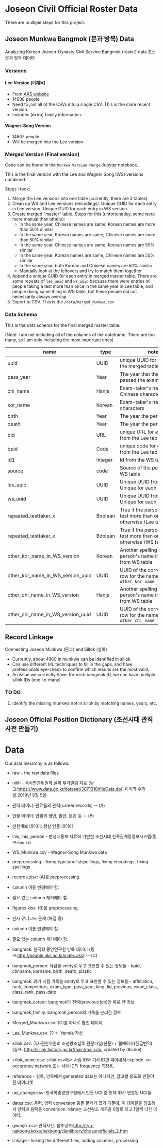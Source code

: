 # Joseon Civil Official Roster Data

There are multiple steps for this project.

## Joseon Munkwa Bangmok (문과 방목) Data
Analyzing Korean Joseon-Dynasty Civil Service Bangmok (roster) data 조선 문과 방목 데이타

### Versions

#### Lee Version (이재옥)
* From [AKS website](http://dh.aks.ac.kr/~sonamu5/wiki/index.php/SEDB:%EA%B3%BC%EA%B1%B0_%ED%95%A9%EA%B2%A9%EC%9E%90_%EC%A0%95%EB%B3%B4_%EB%94%94%EC%A7%80%ED%84%B8_%EC%95%84%EC%B9%B4%EC%9D%B4%EB%B8%8C)
* 14638 people
* Need to join all of the CSVs into a single CSV. This is the more recent version.
* Includes (extra) family information.

#### Wagner-Song Version
* 14607 people
* Will be merged into the Lee version

### Merged Version (Final version)
Code can be found in the `Munkwa Version Merge` Jupyter notebook.

This is the final version with the Lee and Wagner Song (WS) versions combined.

Steps I took:
1. Merge the Lee versions into one table (currently, there are 3 tables)
2. Clean up WS and Lee versions (encodings). Unique GUID for each entry in Lee version. Unique GUID for each entry in WS version.
3. Create merged "master" table. Steps for this (unfortunatley, some were more manual than others):
    * In the same year, Chinese names are same, Korean names are more than 50% similar
    * In the same year, Korean names are same, Chinese names are more than 50% similar
    * In the same year, Chinese names are same, Korean names are 50% similar
    * In the same year, Korean names are same, Chinese names are 50% similar
    * In the same year, both Korean and Chinese names are 50% similar
    * Manually look at the leftovers and try to match them together
 4. Append a unique GUID for each entry in merged master table. There are some repeats of `lee_uuid` and `ws_uuid` because there were entries of people taking a test more than once in the same year in Lee table, and people doing same thing in WS table, but these people did not necessarily always overlap
 5. Export to CSV. This is the `/data/Merged_Munkwa.csv`

### Data Schema
This is the data schema for the final merged master table. 

(Note: I am not including all of the columns of the dataframe. There are too many, so I am only including the most important ones)

|name  | type | notes|
|------|-----|--------|
| uuid| UUID | unique UUID for each entry in the merged table |
| pass_year | Year | The year that the person passed the exam |
| chi_name| Hanja | Exam-taker's name in Chinese characters |
| kor_name | Korean | Exam-taker's name in Korean characters |
| birth | Year | The year the person was born |
| death | Year | The year the person was born |
| bid| URL | unique URL for each person from the Lee table |
| bpid | Code | unique code for each person from the Lee table | 
| id1 | Integer | Id from the WS table |
| source | code | Source of the person from the WS table |
| lee_uuid| UUID | Unique UUID from Lee table. Unique for each exam taken | 
| ws_uuid | UUID | Unique UUID from WS table. Unique for each exam taken | 
| repeated_testtaker_x | Boolean | True if the person took the test more than once, False otherwise (Lee table) | 
| repeated_testtaker_x | Boolean | True if the person took the test more than once, False otherwise (WS table) | 
| other_kor_name_in_WS_version | Korean | Another spelling of the person's name in Korean, from WS table |
| other_kor_name_in_WS_version_uuid | UUID | UUID of the corresponding row for the name in `other_kor_name_in_WS_version` |
| other_chi_name_in_WS_version | Hanja | Another spelling of the person's name in Chinese, from WS table |
| other_chi_name_in_WS_version_uuid | UUID | UUID of the corresponding row for the name in `other_chi_name_in_WS_version` |



## Record Linkage

Connecting Joseon Munkwa (문과) and Sillok (실록)

* Currently, about 4000 in munkwa can be identified in sillok.
* Can use different ML techniques to fill in the gaps, and have professionals eye-check to confirm which results are the most valid.
* An issue we currently have: for each bangmok ID, we can have multiple sillok IDs (one-to-many)


### TO DO
1. Identify the missing munkwa not in sillok by matching names, years, etc. 


## Joseon Official Position Dictionary (조선시대 관직 사전 만들기)


# Data
Our data hierarchy is as follows:
* raw - the raw data files
 * nikh - 국사편찬위원회 실록 부가열람 자료 (링크:https://www.data.go.kr/dataset/3071310/fileData.do), 마지막 수정일:2019년 9월 5일
  * 관직 데이터: 관료들의 관력(career records)  -- (A)
  * 인물 데이터: 인물의 생년, 졸년, 본관 등 -- (B)
  * 선원계보 데이터: 왕실 인물 데이터
 * lnis, lnis_person - 만성대동보 자료에 기반한 조선시대 친족관계망정보시스템(링크:lnis.kr)
 * WS_Munkwa.csv - Wagner-Song Munkwa data

* preprocessing - fixing types/nulls/spellings, fixing encodings, fixing spellings
 * records.xlsx: (A)를 preprocessing. 
  * column 이름 변경해야 함.
  * 필요 없는 column 제거해야 함. 
 * figures.xlsx: (B)를 preprocessing.
  * 한자 유니코드 문제 (해결 중)
  * column 이름 변경해야 함.
  * 필요 없는 column 제거해야 함.
 * bangmok: 한국학 중앙연구원 방목 데이터 (링크:http://people.aks.ac.kr/index.aks) -- (C)
  * bangmok_person: 사람을 entity로 두고 표현할 수 있는 정보들 - bpid, chnname, korname, birth, death, plastic
  * bangmok: 과거 시험 기록을 entity로 두고 표현할 수 있는 정보들 - affilliation, rank, competitors, exam_type, pass_year, king, lid, previous, exam_class, class_rank, pass_date
  * bangmok_career: bangmok의 전력(previous job)만 따로 뗀 정보
  * bangmok_family: bangmok_person의 가족을 분리한 정보
 * Merged_Munkwa.csv: (C)를 하나로 합친 데이터
 * Lee_Munkwa.csv: ?? <- Yennie 작성
 * sillok.csv: 국사편찬위원회 조선왕조실록 원문파일(한문) + 웹페이지(한글번역) (링크: http://sillok.history.go.kr/main/main.do, created by dhchoi)
 * sillok_name.csv: sillok.csv에서 사람 ID와 기사 ID만 떼어내서 explode. co-occurence network 또는 사람 ID의 frequency 측정용.
* reference - 실록, 방목에서 generated data는 아니지만, 참고할 용도로 만들어진 데이터셋
 * uci_change.csv: 한국학중앙연구원에서 만든 UCI 중 현재 ID가 변경된 UCI들.
 * dates.csv: 음력, 양력 conversion 충돌 문제가 있기 때문에, 이 테이블을 참조해서 양력과 음력을 conversion. rdate는 조선왕조 개국을 0일로 하고 1일씩 더한 데이터.
 * gwanjik.csv: 관직사전. 참조링크:http://ryu-nakbong.kr/xe/nakbong/clanlibrary/chosunofficials_2.htm
* linkage - linking the different files, adding columns, processing


